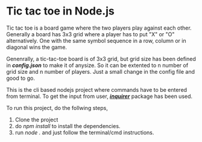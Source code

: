 # Tic tac toe in Node.js
Tic tac toe is a board game where the two players play against each other. Generally a board has 3x3 grid where a player has to put "X" or "O" alternatively. One with the same symbol sequence in a row, column or in diagonal wins the game.

Genenrally, a tic-tac-toe board is of 3x3 grid, but grid size has been defined in _**config.json**_ to make it of anysize. So it can be extented to n number of grid size and n number of players. Just a small change in the config file and good to go.

This is the cli based nodejs project where commands have to be entered from terminal.
To get the input from user, [_**inquirer**_](https://www.npmjs.com/package/inquirer) package has been used.

To run this project, do the follwing steps,
1. Clone the project
2. do _npm install_ to install the dependencies.
3. run _node ._ and just follow the terminal/cmd instructions.
